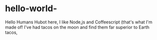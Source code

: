 # hello-world-
Hello Humans 
Hubot here, I like Node,js and Coffeescript (that's what I'm made of!
I've had tacos on the moon and find them far superior to Earth tacos,

